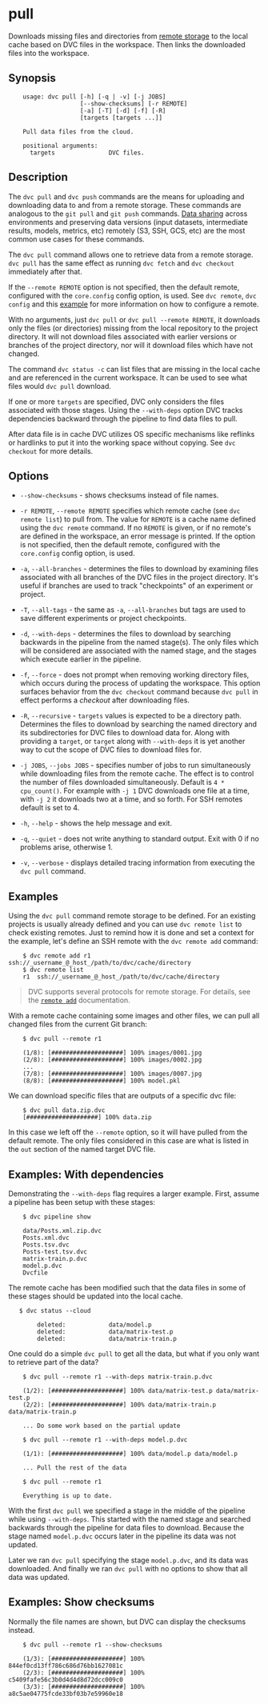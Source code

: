 # pull

Downloads missing files and directories from
[remote storage]('doc/commands-reference/remote') to the local cache based on
DVC files in the workspace. Then links the downloaded files into the workspace.

## Synopsis

```usage
    usage: dvc pull [-h] [-q | -v] [-j JOBS]
                    [--show-checksums] [-r REMOTE]
                    [-a] [-T] [-d] [-f] [-R]
                    [targets [targets ...]]

    Pull data files from the cloud.

    positional arguments:
      targets               DVC files.
```

## Description

The `dvc pull` and `dvc push` commands are the means for uploading and
downloading data to and from a remote storage. These commands are analogous to
the `git pull` and `git push` commands.
[Data sharing](/doc/use-cases/share-data-and-model-files) across environments
and preserving data versions (input datasets, intermediate results,
models, metrics, etc) remotely (S3, SSH, GCS, etc) are the most common use cases
for these commands.

The `dvc pull` command allows one to retrieve data from a remote storage.
`dvc pull` has the same effect as running `dvc fetch` and `dvc checkout`
immediately after that.

If the `--remote REMOTE` option is not specified, then the
default remote, configured with the `core.config` config option, is used. See
`dvc remote`, `dvc config` and this [example](/doc/get-started/configure) for
more information on how to configure a remote.

With no arguments, just `dvc pull` or `dvc pull --remote REMOTE`, it downloads
only the files (or directories) missing from the local repository to the project
directory. It will not download files associated with earlier versions or
branches of the project directory, nor will it download files which have not
changed.

The command `dvc status -c` can list files that are missing in the local cache
and are referenced in the current workspace. It can be used to see what files
would `dvc pull` download.

If one or more `targets` are specified, DVC only considers the files associated
with those stages. Using the `--with-deps` option DVC tracks dependencies
backward through the pipeline to find data files to pull.

After data file is in cache DVC utilizes OS specific mechanisms like reflinks or
hardlinks to put it into the working space without copying. See `dvc checkout`
for more details.

## Options

* `--show-checksums` - shows checksums instead of file names.

* `-r REMOTE`, `--remote REMOTE` specifies which remote cache
  (see `dvc remote list`) to pull from. The value for `REMOTE` is a cache name
  defined using the `dvc remote` command. If no `REMOTE` is given, or if no
  remote's are defined in the workspace, an error message is printed. If the
  option is not specified, then the default remote, configured with the
  `core.config` config option, is used.

* `-a`, `--all-branches` - determines the files to download by examining files
  associated with all branches of the DVC files in the project directory. It's
  useful if branches are used to track "checkpoints" of an experiment or
  project.

* `-T`, `--all-tags` - the same as `-a`, `--all-branches` but tags are used to
  save different experiments or project checkpoints.

* `-d`, `--with-deps` - determines the files to download by searching backwards
  in the pipeline from the named stage(s). The only files which will be
  considered are associated with the named stage, and the stages which execute
  earlier in the pipeline.

* `-f`, `--force` - does not prompt when removing working directory files, which
  occurs during the process of updating the workspace. This option surfaces
  behavior from the `dvc checkout` command because `dvc pull` in effect performs
  a _checkout_ after downloading files.

* `-R`, `--recursive` - `targets` values is expected to be a directory path.
  Determines the files to download by searching the named directory and its
  subdirectories for DVC files to download data for. Along with providing a
  `target`, or `target` along with `--with-deps` it is yet another way to cut
  the scope of DVC files to download files for.

* `-j JOBS`, `--jobs JOBS` - specifies number of jobs to run simultaneously
  while downloading files from the remote cache. The effect is to control the
  number of files downloaded simultaneously. Default is `4 * cpu_count()`. For
  example with `-j 1` DVC downloads one file at a time, with `-j 2` it downloads
  two at a time, and so forth. For SSH remotes default is set to 4.

* `-h`, `--help` - shows the help message and exit.

* `-q`, `--quiet` - does not write anything to standard output. Exit with 0 if
  no problems arise, otherwise 1.

* `-v`, `--verbose` - displays detailed tracing information from executing the
  `dvc pull` command.

## Examples

Using the `dvc pull` command remote storage to be defined. For an existing
projects is usually already defined and you can use `dvc remote list` to check
existing remotes. Just to remind how it is done and set a context for the
example, let's define an SSH remote with the `dvc remote add` command:

```dvc
    $ dvc remote add r1 ssh://_username_@_host_/path/to/dvc/cache/directory
    $ dvc remote list
    r1	ssh://_username_@_host_/path/to/dvc/cache/directory
```

> DVC supports several protocols for remote storage. For details, see the
[`remote add`](/doc/commands-reference/remote-add) documentation.

With a remote cache containing some images and other files, we can pull all
changed files from the current Git branch:

```dvc
    $ dvc pull --remote r1

    (1/8): [####################] 100% images/0001.jpg
    (2/8): [####################] 100% images/0002.jpg
    ...
    (7/8): [####################] 100% images/0007.jpg
    (8/8): [####################] 100% model.pkl
```

We can download specific files that are outputs of a specific dvc file:

```dvc
    $ dvc pull data.zip.dvc
    [####################] 100% data.zip
```

In this case we left off the `--remote` option, so it will have pulled from the
default remote.  The only files considered in this case are what is listed in
the `out` section of the named target DVC file.

## Examples: With dependencies

Demonstrating the `--with-deps` flag requires a larger example.  First, assume
a pipeline has been setup with these stages:

```dvc
    $ dvc pipeline show

    data/Posts.xml.zip.dvc
    Posts.xml.dvc
    Posts.tsv.dvc
    Posts-test.tsv.dvc
    matrix-train.p.dvc
    model.p.dvc
    Dvcfile
```

The remote cache has been modified such that the data files in some of these
stages should be updated into the local cache.

```dvc
   $ dvc status --cloud

    	deleted:            data/model.p
	    deleted:            data/matrix-test.p
	    deleted:            data/matrix-train.p
```

One could do a simple `dvc pull` to get all the data, but what if you only want
to retrieve part of the data?

```dvc
    $ dvc pull --remote r1 --with-deps matrix-train.p.dvc

    (1/2): [####################] 100% data/matrix-test.p data/matrix-test.p
    (2/2): [####################] 100% data/matrix-train.p data/matrix-train.p

    ... Do some work based on the partial update

    $ dvc pull --remote r1 --with-deps model.p.dvc

    (1/1): [####################] 100% data/model.p data/model.p

    ... Pull the rest of the data

    $ dvc pull --remote r1

    Everything is up to date.
```

With the first `dvc pull` we specified a stage in the middle of the pipeline
while using `--with-deps`.  This started with the named stage and searched
backwards through the pipeline for data files to download.  Because the stage
named `model.p.dvc` occurs later in the pipeline its data was not updated.

Later we ran `dvc pull` specifying the stage `model.p.dvc`, and its data was
downloaded.  And finally we ran `dvc pull` with no options to show that all
data was updated.

## Examples: Show checksums

Normally the file names are shown, but DVC can display the checksums instead.

```dvc
    $ dvc pull --remote r1 --show-checksums

    (1/3): [####################] 100% 844ef0cd13ff786c686d76bb1627081c
    (2/3): [####################] 100% c5409fafe56c3b0d4d4d8d72dcc009c0
    (3/3): [####################] 100% a8c5ae04775fcde33bf03b7e59960e18
```
